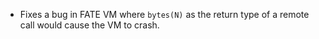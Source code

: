 * Fixes a bug in FATE VM where `bytes(N)` as the return type of a remote call would
  cause the VM to crash.

